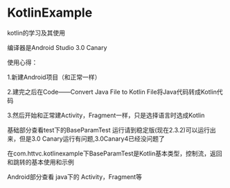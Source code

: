 # KotlinExample
kotlin的学习及其使用

编译器是Android Studio 3.0 Canary

 使用心得：

 1.新建Android项目（和正常一样）
 
 2.建完之后在Code——Convert Java File to Kotlin File将Java代码转成Kotlin代码
 
 3.然后开始和正常建Activity，Fragment一样，只是选择语言时选成Kotlin

 基础部分查看test下的BaseParamTest 运行请到稳定版(现在2.3.2)可以运行出来，但是3.0 Canary运行有问题,3.0Canary4已经没问题了

 在com.httvc.kotlinexample下BaseParamTest是Kotlin基本类型，控制流，返回和跳转的基本使用和示例

 Android部分查看 java下的 Activity，Fragment等






